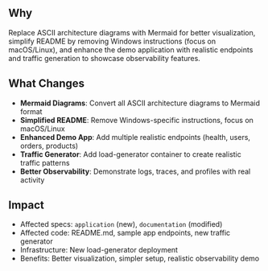 ## Why
Replace ASCII architecture diagrams with Mermaid for better visualization, simplify README by removing Windows instructions (focus on macOS/Linux), and enhance the demo application with realistic endpoints and traffic generation to showcase observability features.

## What Changes
- **Mermaid Diagrams**: Convert all ASCII architecture diagrams to Mermaid format
- **Simplified README**: Remove Windows-specific instructions, focus on macOS/Linux
- **Enhanced Demo App**: Add multiple realistic endpoints (health, users, orders, products)
- **Traffic Generator**: Add load-generator container to create realistic traffic patterns
- **Better Observability**: Demonstrate logs, traces, and profiles with real activity

## Impact
- Affected specs: `application` (new), `documentation` (modified)
- Affected code: README.md, sample app endpoints, new traffic generator
- Infrastructure: New load-generator deployment
- Benefits: Better visualization, simpler setup, realistic observability demo
